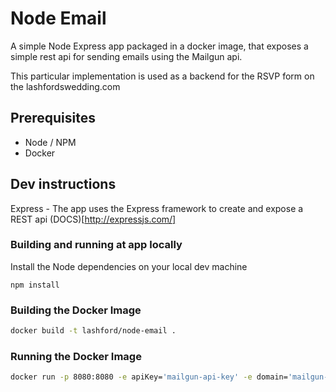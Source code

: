
# Node Email

A simple Node Express app packaged in a docker image, that exposes a simple rest api for sending emails using the Mailgun api.

This particular implementation is used as a backend for the RSVP form on the lashfordswedding.com

## Prerequisites

* Node / NPM
* Docker

## Dev instructions

Express - The app uses the Express framework to create and expose a REST api (DOCS)[http://expressjs.com/]


### Building and running at app locally

Install the Node dependencies on your local dev machine

```
npm install
```

### Building the Docker Image

```bash
docker build -t lashford/node-email .
```

### Running the Docker Image

```bash
docker run -p 8080:8080 -e apiKey='mailgun-api-key' -e domain='mailgun-domain' lashford/node-email
```
